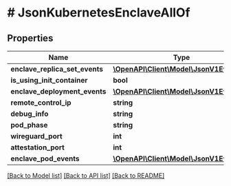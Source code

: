 # # JsonKubernetesEnclaveAllOf

## Properties

Name | Type | Description | Notes
------------ | ------------- | ------------- | -------------
**enclave_replica_set_events** | [**\OpenAPI\Client\Model\JsonV1EventList**](JsonV1EventList.md) |  | [optional]
**is_using_init_container** | **bool** |  | [optional]
**enclave_deployment_events** | [**\OpenAPI\Client\Model\JsonV1EventList**](JsonV1EventList.md) |  | [optional]
**remote_control_ip** | **string** |  | [optional]
**debug_info** | **string** |  | [optional]
**pod_phase** | **string** |  | [optional]
**wireguard_port** | **int** |  | [optional]
**attestation_port** | **int** |  | [optional]
**enclave_pod_events** | [**\OpenAPI\Client\Model\JsonV1EventList**](JsonV1EventList.md) |  | [optional]

[[Back to Model list]](../../README.md#models) [[Back to API list]](../../README.md#endpoints) [[Back to README]](../../README.md)
